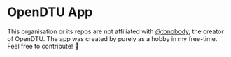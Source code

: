 # OpenDTU App
This organisation or its repos are not affiliated with [@tbnobody](https://github.com/tbnobody), the creator of OpenDTU. The app was created by purely as a hobby in my free-time. Feel free to contribute! 🎉
